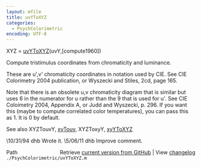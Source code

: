 ```yaml
---
layout: mfile
title: uvYToXYZ
categories:
  - PsychColorimetric
encoding: UTF-8
---
```


XYZ = [uvYToXYZ](/docs/uvYToXYZ)(uvY,[compute1960])

Compute tristimulus coordinates from chromaticity and luminance.

These are u',v' chromaticity coordinates in notation
used by CIE.  See CIE Colorimetry 2004 publication, or Wyszecki
and Stiles, 2cd, page 165.

Note that there is an obsolete u,v chromaticity diagram that is similar
but uses 6 in the numerator for u rather than the 9 that is used for u'.
See CIE Coloimetry 2004, Appendix A, or Judd and Wyszecki, p. 296. If
you want this (maybe to compute correlated color temperatures), you can
pass this as 1.  It is 0 by default.

See also XYZTouvY, [xyTouv](/docs/xyTouv), XYZToxyY, [xyYToXYZ](/docs/xyYToXYZ)

\10/31/94    dhb  Wrote it.
\5/06/11   dhb  Improve comment.


<div class="code_header" style="text-align:right;">
  <span style="float:left;">Path&nbsp;&nbsp;</span> <span class="counter">Retrieve <a href=
  "https://raw.github.com/Psychtoolbox-3/Psychtoolbox-3/beta/./PsychColorimetric/uvYToXYZ.m">current version from GitHub</a> | View <a href=
  "https://github.com/Psychtoolbox-3/Psychtoolbox-3/commits/beta/./PsychColorimetric/uvYToXYZ.m">changelog</a></span>
</div>
<div class="code">
  <code>./PsychColorimetric/uvYToXYZ.m</code>
</div>
